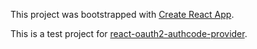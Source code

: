 This project was bootstrapped with [Create React App](https://github.com/facebook/create-react-app).

This is a test project for [react-oauth2-authcode-provider](https://github.com/darylbuckle/react-oauth2-authcode-provider).
